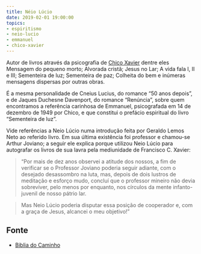 ```yaml
---
title: Néio Lúcio
date: 2019-02-01 19:00:00
topics: 
- espiritismo
- neio-lucio
- emmanuel
- chico-xavier
---
```


Autor de livros através da psicografia de [Chico Xavier](../chico-xavier) dentre
eles Mensagem do pequeno morto; Alvorada cristã; Jesus no Lar; A vida fala I, II
e III; Sementeira de luz; Sementeira de paz; Colheita do bem e inúmeras
mensagens dispersas por outras obras. 

É a mesma personalidade de Cneius Lucius, do romance “50 anos depois”, e de
Jaques Duchesne Davenport, do romance “Renúncia”, sobre quem encontramos a
referência carinhosa de Emmanuel, psicografada em 14 de dezembro de 1949 por
Chico, e que constitui o prefácio espiritual do livro “Sementeira de luz”. 

Vide referências a Neio Lúcio numa introdução feita por Geraldo Lemos Neto ao
referido livro.  Em sua última existência foi professor e chamou-se Arthur
Joviano; a seguir ele explica porque utilizou Neio Lúcio para autografar os
livros de sua lavra pela mediunidade de Francisco C. Xavier: 

> “Por mais de dez anos observei a atitude dos nossos, a fim de verificar se o
Professor Joviano poderia seguir adiante, com o desejado desassombro na luta,
mas, depois de dois lustros de meditação e esforço mudo, concluí que o professor
mineiro não devia sobreviver, pelo menos por enquanto, nos círculos da mente
infanto-juvenil de nosso pátrio lar. 

> Mas Neio Lúcio poderia disputar essa posição de cooperador e, com a graça de
Jesus, alcancei o meu objetivo!”

## Fonte
* [Biblia do Caminho](http://bibliadocaminho.com/ocaminho/Tematica/BI/N/BiN12.1.htm)



